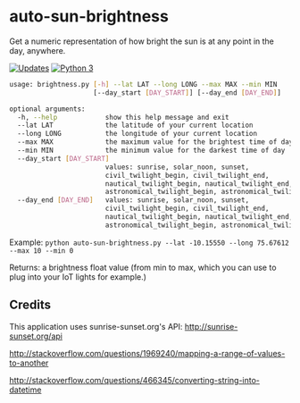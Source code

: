 # auto-sun-brightness
Get a numeric representation of how bright the sun is at any point in the day, anywhere.

[![Updates](https://pyup.io/repos/github/Decagon/auto-sun-brightness/shield.svg)](https://pyup.io/repos/github/Decagon/auto-sun-brightness/) [![Python 3](https://pyup.io/repos/github/Decagon/auto-sun-brightness/python-3-shield.svg)](https://pyup.io/repos/github/Decagon/auto-sun-brightness/)

```bash
usage: brightness.py [-h] --lat LAT --long LONG --max MAX --min MIN
                     [--day_start [DAY_START]] [--day_end [DAY_END]]

optional arguments:
  -h, --help            show this help message and exit
  --lat LAT             the latitude of your current location
  --long LONG           the longitude of your current location
  --max MAX             the maximum value for the brightest time of day
  --min MIN             the minimum value for the darkest time of day
  --day_start [DAY_START]
                        values: sunrise, solar_noon, sunset,
                        civil_twilight_begin, civil_twilight_end,
                        nautical_twilight_begin, nautical_twilight_end,
                        astronomical_twilight_begin, astronomical_twilight_end
  --day_end [DAY_END]   values: sunrise, solar_noon, sunset,
                        civil_twilight_begin, civil_twilight_end,
                        nautical_twilight_begin, nautical_twilight_end,
                        astronomical_twilight_begin, astronomical_twilight_end
```

Example: `python auto-sun-brightness.py --lat -10.15550 --long 75.67612 --max 10 --min 0`

Returns: a brightness float value (from min to max, which you can use to plug into your IoT lights for example.)


## Credits

This application uses sunrise-sunset.org's API: http://sunrise-sunset.org/api

http://stackoverflow.com/questions/1969240/mapping-a-range-of-values-to-another

http://stackoverflow.com/questions/466345/converting-string-into-datetime
